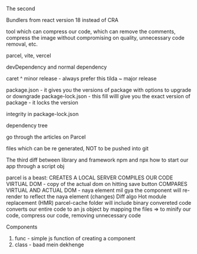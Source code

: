 The second

Bundlers from react version 18 instead of CRA

tool which can compress our code, which can remove the comments, compress the image without compromising
on quality, unnecessary code removal, etc.

parcel, vite, vercel

devDependency and normal dependency

caret ^ minor release - always prefer this
tilda ~ major release

package.json - it gives you the versions of package with options to upgrade or downgrade
package-lock.json - this fill willl give you the exact version of package - it locks the version

integrity in package-lock.json

dependency tree

go through the articles on Parcel

files which can be re generated, NOT to be pushed into git

The third
diff between library and framework
npm and npx
how to start our app through a script obj

parcel is a beast:
CREATES A LOCAL SERVER
COMPILES OUR CODE
VIRTUAL DOM - copy of the actual dom on hitting save button
COMPARES VIRTUAL AND ACTUAL DOM - naya element mil gya
the component will re-render to reflect the naya element (changes)
Diff algo
Hot module replacement (HMR)
parcel-cache folder will include binary convereted code
converts our entire code to an js object by mapping the files => to minify our code, compress our code, removing unnecessary code

Components

1. func - simple js function of creating a component
2. class - baad mein dekhenge
